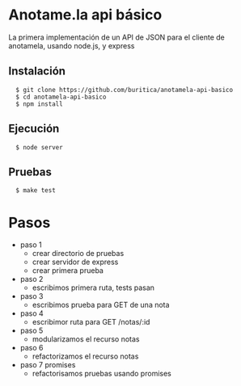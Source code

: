 # Anotame.la api básico

La primera implementación de un API de JSON para el cliente de anotamela, usando node.js, y express

## Instalación

```shell
  $ git clone https://github.com/buritica/anotamela-api-basico
  $ cd anotamela-api-basico
  $ npm install
```

## Ejecución

```shell
  $ node server
```

## Pruebas

```shell
  $ make test
```

# Pasos
- paso 1
  - crear directorio de pruebas
  - crear servidor de express
  - crear primera prueba
- paso 2
  - escribimos primera ruta, tests pasan
- paso 3
  - escribimos prueba para GET de una nota
- paso 4
  - escribimor ruta para GET /notas/:id
- paso 5
  - modularizamos el recurso notas
- paso 6
  - refactorizamos el recurso notas
- paso 7 promises
  - refactorisamos pruebas usando promises
